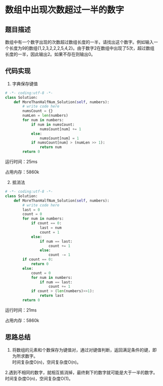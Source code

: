 # 数组中出现次数超过一半的数字


## 题目描述

数组中有一个数字出现的次数超过数组长度的一半，请找出这个数字。例如输入一个长度为9的数组{1,2,3,2,2,2,5,4,2}。由于数字2在数组中出现了5次，超过数组长度的一半，因此输出2。如果不存在则输出0。



## 代码实现

1. 字典保存键值
```python
# -*- coding:utf-8 -*-
class Solution:
    def MoreThanHalfNum_Solution(self, numbers):
        # write code here
        numsCount = {}
        numLen = len(numbers)
        for num in numbers:
            if num in numsCount:
                numsCount[num] += 1
            else:
                numsCount[num] = 1
            if numsCount[num] > (numLen >> 1):
                return num
        return 0
```
运行时间：25ms

占用内存：5860k

2. 抵消法
```python
# -*- coding:utf-8 -*-
class Solution:
    def MoreThanHalfNum_Solution(self, numbers):
        # write code here
        last = 0
        count = 0
        for num in numbers:
            if count == 0:
                last = num
                count = 1
            else:
                if num == last:
                    count += 1
                else:
                    count -= 1
        if count == 0:
            return 0
        else:
            count = 0
            for num in numbers:
                if num == last:
                    count += 1
            if count > (len(numbers)>>1):
                return last
        return 0
```
运行时间：21ms

占用内存：5860k


## 思路总结

1. 将数组的元素和个数保存为键值对，通过对键值判断，返回满足条件的键，即为所求数字。  
时间复杂度O(n)，空间复杂度O(n)。

2.遇到不相同的数字，就相互抵消掉，最终剩下的数字就可能是大于一半的数字。
时间复杂度O(n)，空间复杂度O(1)。
